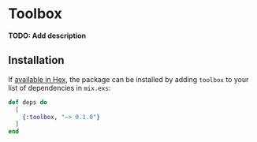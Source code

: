 # Toolbox

**TODO: Add description**

## Installation

If [available in Hex](https://hex.pm/docs/publish), the package can be installed
by adding `toolbox` to your list of dependencies in `mix.exs`:

```elixir
def deps do
  [
    {:toolbox, "~> 0.1.0"}
  ]
end
```

